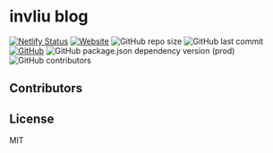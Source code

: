 # invliu blog

[![Netlify Status](https://api.netlify.com/api/v1/badges/da371bfd-1977-4c09-932f-96de0cae4f8b/deploy-status)](https://app.netlify.com/sites/nvliu/deploys)
[![Website](https://img.shields.io/website?url=https%3A%2F%2Finvliu.com)](https://invliu.com)
![GitHub repo size](https://img.shields.io/github/repo-size/nvliufans/invliu-blog)
![GitHub last commit](https://img.shields.io/github/last-commit/nvliufans/invliu-blog)
[![GitHub](https://img.shields.io/github/license/nvliufans/invliu-blog)](https://github.com/nvliufans/invliu-blog/blob/master/LICENSE.md)
![GitHub package.json dependency version (prod)](https://img.shields.io/github/package-json/dependency-version/nvliufans/invliu-blog/hexo)
![GitHub contributors](https://img.shields.io/github/contributors/nvliufans/invliu-blog)

## Contributors

<!-- ALL-CONTRIBUTORS-LIST:START - Do not remove or modify this section -->
<!-- prettier-ignore-start -->
<!-- markdownlint-disable -->

<!-- markdownlint-enable -->
<!-- prettier-ignore-end -->
<!-- ALL-CONTRIBUTORS-LIST:END -->

## License

MIT
